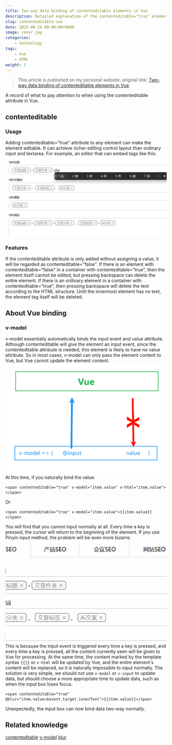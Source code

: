 ```yaml
---
title: Two-way data binding of contenteditable elements in Vue
description: Detailed explanation of the contenteditable="true" element attribute and two-way data binding in Vue
slug: contenteditable-vue
date: 2025-08-26 00:00:00+0000
image: cover.jpg
categories:
    - technology
tags:
    - Vue
    - HTML
weight: 1
---
```


> This article is published on my personal website, original link: [Two-way data binding of contenteditable elements in Vue](https://blog.zhoujump.club/en/p/contenteditable-vue/)

A record of what to pay attention to when using the contenteditable attribute in Vue.
## contenteditable
### Usage
Adding contenteditable="true" attribute to any element can make the element editable. It can achieve richer editing control layout than ordinary input and textarea. For example, an editor that can embed tags like this:
![A text editor that can embed tags](1-1.png)
### Features
If the contenteditable attribute is only added without assigning a value, it will be regarded as contenteditable="false".
If there is an element with contenteditable="false" in a container with contenteditable="true", then the element itself cannot be edited, but pressing backspace can delete the entire element.
If there is an ordinary element in a container with contenteditable="true", then pressing backspace will delete the text according to the HTML structure. Until the innermost element has no text, the element tag itself will be deleted.
## About Vue binding
### v-model
v-model essentially automatically binds the input event and value attribute. Although contenteditable will give the element an input event, since the contenteditable attribute is needed, this element is likely to have no value attribute. So in most cases, v-model can only pass the element content to Vue, but Vue cannot update the element content.
![v-model of contenteditable element](2-1.png)
At this time, if you naturally bind the value:
```vue
<span contenteditable="true" v-model="item.value" v-html="item.value"></span>
```
Or
```vue
<span contenteditable="true" v-model="item.value">{{item.value}}</span>
```
You will find that you cannot input normally at all. Every time a key is pressed, the cursor will return to the beginning of the element. If you use Pinyin input method, the problem will be even more bizarre.
![Cannot input normally](2-2.gif)
This is because the input event is triggered every time a key is pressed, and every time a key is pressed, all the content currently seen will be given to Vue for processing. At the same time, the content marked by the template syntax `{{}}` or `v-html` will be updated by Vue, and the entire element's content will be replaced, so it is naturally impossible to input normally.
The solution is very simple, we should not use `v-model` or `v-input` to update data, but should choose a more appropriate time to update data, such as when the input box loses focus.
```vue
<span contenteditable="true" @blur="item.value=$event.target.innerText">{{item.value}}</span>
```
Unexpectedly, the input box can now bind data two-way normally.

## Related knowledge
[contenteditable](https://developer.mozilla.org/zh-CN/docs/Web/HTML/Reference/Global_attributes/contenteditable)
[v-model](https://cn.vuejs.org/guide/components/v-model)
[blur](https://developer.mozilla.org/zh-CN/docs/Web/API/Element/blur_event)

